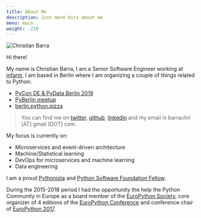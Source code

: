 ```yaml
---
title: About Me
description: Just more bits about me
menu: main
weight: -210
---
```


![Christian Barra](/images/me_bw.jpg "Christian Barra")

Hi there!

My name is Christian Barra, I am a Senior Software Engineer working at [infarm](https://www.infarm.com), I am based in Berlin where I am organizing a couple of things related to Python:

- [PyCon DE & PyData Berlin 2019](https://de.pycon.org/ "PyCon DE & PyData Berlin 2019")
- [PyBerlin meetup](https://www.meetup.com/PyBerlin/ "PyBerlin")
- [berlin.python.pizza](https://berlin.python.pizza/ "Berlin Python Pizza")

> You can find me on [twitter](https://twitter.com/christianbarra), [github](https://github.com/barrachri/), [linkedin](https://www.linkedin.com/in/christianbarra/) and my email is barrachri [AT] gmail [DOT] com.

My focus is currently on:

- Microservices and event-driven architecture
- Machine/Statistical learning
- DevOps for microservices and machine learning
- Data engineering

I am a proud [Pythonista](https://en.wiktionary.org/wiki/Pythonista "Pythonista") and [Python Software Foundation Fellow](http://pyfound.blogspot.com/2018/06/ "Python Fellow").

During the 2015-2018 period I had the opportunity the help the Python Community in Europe as a board member of the [EuroPython Society](http://www.europython-society.org/about "EuroPython Society"), core organizer of 4 editions of the [EuroPython Conference](https://www.europython.eu "EuroPython Conference") and conference chair of [EuroPython 2017](https://ep2017.europython.eu/ "EuroPython 2017").
